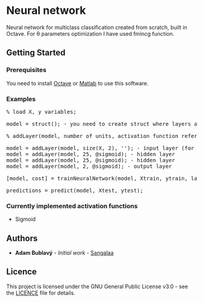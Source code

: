 # Neural network
Neural network for multiclass classification created from scratch, built in Octave. For θ parameters optimization I have used fmincg function.

## Getting Started

### Prerequisites
You need to install [Octave](https://www.gnu.org/software/octave/) or [Matlab](https://www.mathworks.com/products/matlab.html) to use this software.

### Examples
<pre>
% load X, y variables;

model = struct(); - you need to create struct where layers and parameters will be stored

% addLayer(model, number of units, activation function reference)

model = addLayer(model, size(X, 2), ''); - input layer (for input layer you do not specify activation function)
model = addLayer(model, 25, @sigmoid); - hidden layer
model = addLayer(model, 25, @sigmoid); - hidden layer
model = addLayer(model, 2, @sigmoid); - output layer

[model, cost] = trainNeuralNetwork(model, Xtrain, ytrain, lambda, number_of_iterations);

predictions = predict(model, Xtest, ytest);
</pre>

### Currently implemented activation functions
* Sigmoid

## Authors
* **Adam Bublavý** - *Initial work* - [Sangalaa](https://github.com/Sangalaa)

## Licence
This project is licensed under the GNU General Public License v3.0 - see the [LICENCE](LICENCE) file for details.
